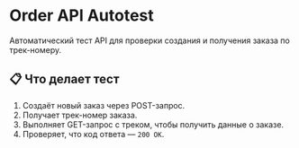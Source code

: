 # Order API Autotest

Автоматический тест API для проверки создания и получения заказа по трек-номеру.

## 📋 Что делает тест

1. Создаёт новый заказ через POST-запрос.
2. Получает трек-номер заказа.
3. Выполняет GET-запрос с треком, чтобы получить данные о заказе.
4. Проверяет, что код ответа — `200 OK`.
